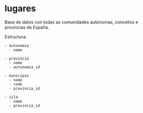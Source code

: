 # lugares
Base de datos con todas as comunidades autónomas, concellos e provincias de España.

Estructura:

```
- autonomia
  - name

- provincia
  - name
  - autonomia_id

- municipio
  - name
  - code
  - provincia_id

- isla
  - name
  - provincia_id
```
